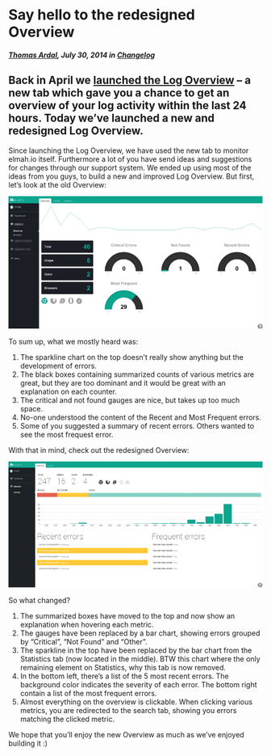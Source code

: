 # Say hello to the redesigned Overview

##### [Thomas Ardal](http://elmah.io/about/), July 30, 2014 in [Changelog](/category/changelog/)

## Back in April we [launched the Log Overview](http://blog.elmah.io/elmah-io-20140412-released/) – a new tab which gave you a chance to get an overview of your log activity within the last 24 hours. Today we’ve launched a new and redesigned Log Overview.

Since launching the Log Overview, we have used the new tab to monitor elmah.io itself. Furthermore a lot of you have send ideas and suggestions for changes through our support system. We ended up using most of the ideas from you guys, to build a new and improved Log Overview. But first, let’s look at the old Overview:

![Old Dashboard](/images/2014/07/olddashboard2.png)

To sum up, what we mostly heard was:

1. The sparkline chart on the top doesn’t really show anything but the development of errors.
1. The black boxes containing summarized counts of various metrics are great, but they are too dominant and it would be great with an explanation on each counter.
1. The critical and not found gauges are nice, but takes up too much space.
1. No-one understood the content of the Recent and Most Frequent errors.
1. Some of you suggested a summary of recent errors. Others wanted to see the most frequest error.

With that in mind, check out the redesigned Overview:

![New overview](/images/2014/07/newoverview.png)

So what changed?

1. The summarized boxes have moved to the top and now show an explanation when hovering each metric.
1. The gauges have been replaced by a bar chart, showing errors grouped by “Critical”, “Not Found” and “Other”.
1. The sparkline in the top have been replaced by the bar chart from the Statistics tab (now located in the middle). BTW this chart where the only remaining element on Statistics, why this tab is now removed.
1. In the bottom left, there’s a list of the 5 most recent errors. The background color indicates the severity of each error. The bottom right contain a list of the most frequent errors.
1. Almost everything on the overview is clickable. When clicking various metrics, you are redirected to the search tab, showing you errors matching the clicked metric.

We hope that you’ll enjoy the new Overview as much as we’ve enjoyed building it :)